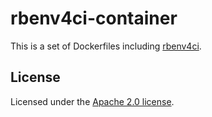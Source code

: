 # rbenv4ci-container

This is a set of Dockerfiles including
[rbenv4ci](https://github.com/unleashed/rbenv4ci).

## License

Licensed under the [Apache 2.0 license](https://www.apache.org/licenses/LICENSE-2.0.html).
